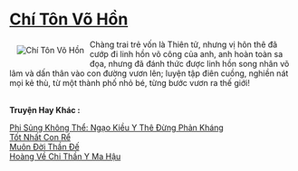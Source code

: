<a href="https://truyenwiki.net/chi-ton-vo-hon.35255/" title="Chí Tôn Võ Hồn"><h1>Chí Tôn Võ Hồn</h1></a><div style="display:table"><img align="right" style="float: left; padding: 10px;" src="https://truyenwiki.net/a/img/str/src/35255.jpg" alt="Chí Tôn Võ Hồn">Chàng trai trẻ vốn là Thiên tử, nhưng vị hôn thê đã cướp đi linh hồn võ công của anh, anh hoàn toàn sa đọa, nhưng đã đánh thức được linh hồn song nhân võ lâm và dấn thân vào con đường vươn lên; luyện tập điên cuồng, nghiền nát mọi kẻ thù, từ một thành phố nhỏ bé, từng bước vươn ra thế giới!</div><p><br><b>Truyện Hay Khác :</b></p><a href="https://truyenwiki.net/phi-sung-khong-the-ngao-kieu-y-the-dung-phan-khang.37854/" alt="Phi Sủng Không Thể: Ngạo Kiều Y Thê Đừng Phản Kháng">Phi Sủng Không Thể: Ngạo Kiều Y Thê Đừng Phản Kháng</a><br/><a href="https://sangtacviet.wordpress.com/2020/10/22/tot-nhat-con-re/" alt="Tốt Nhất Con Rể">Tốt Nhất Con Rể</a><br/><a href="https://sangtacviet.wordpress.com/2020/10/22/muon-doi-than-de/" alt="Muôn Đời Thần Đế">Muôn Đời Thần Đế</a><br/><a href="https://github.com/nownovels/topcv/tree/master/truyenhay/35305" alt="Hoàng Về Chi Thần Y Ma Hậu">Hoàng Về Chi Thần Y Ma Hậu</a><br/>
